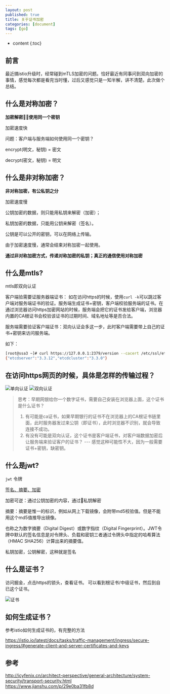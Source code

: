 ```yaml
---
layout: post
published: true
title: 关于证书加密
categories: [document]
tags: [go]
---
```

* content
{:toc}

## 前言

最近搞istio升级时，经常碰到mTLS加密的问题。恰好最近有同事问到双向加密的事情，感觉每次都是看完当时懂，过后又感觉只是一知半解，讲不清楚。此次做个总结。

## 什么是对称加密？

**加密解密使用同一个密钥**

加密速度快

问题：客户端与服务端如何使用同一个密钥？

encrypt(明文，秘钥) = 密文

decrypt(密文，秘钥) = 明文

## 什么是非对称加密？

**非对称加密，有公私钥之分**

加密速度慢

公钥加密的数据，则只能用私钥来解密（加密）；

私钥加密的数据，只能用公钥来解密（签名）。

公钥是可以公开的密钥，可以在网络上传输。

由于加密速度慢，通常会结束对称加密一起使用。

**通过非对称加密方式，传递对称加密的私钥；真正的通信使用对称加密**

## 什么是mtls?

mtls即双向认证  

客户端验需要证服务器端证书： 如在访问https的时候，使用`curl -k`可以跳过客户端对服务端证书的验证。服务端生成证书+密钥，客户端校验服务端的证书。在通过浏览器访问https加密网站的时候，服务端会把它的证书发给客户端，浏览器内置的CA根证书会校验该证书的过期时间、域名地址等是否合法。

服务端需要验证客户端证书：双向认证会多这一步，此时客户端需要带上自己的证书+密钥来访问服务端。

如下：

```bash
[root@ssa3 ~]# curl https://127.0.0.1:2379/version --cacert /etc/ssl/etcd/ssl/ca.pem --cert /etc/ssl/etcd/ssl/admin-ssa3.pem   --key /etc/ssl/etcd/ssl/admin-ssa3-key.pem
{"etcdserver":"3.3.12","etcdcluster":"3.3.0"}
```

## 在访问https网页的时候，具体是怎样的传输过程？

![单向认证](/images/单向加密.jpg)
![双向认证](/images/双向加密.jpg)

> 思考：早期网银给你一个数字证书，需要自己安装在浏览器上面，这个证书是什么证书？
> 1. 有可能是ca证书，如果早期银行的证书不在浏览器上的CA根证书链里面，此时服务器发过来公钥（即证书），此时浏览器不识别，就会导致连接不成功。
> 2. 有没有可能是双向认证，这个证书是客户端证书，对客户端数据加密后让服务端来验证客户的证书？  ---  感觉这种可能性不大，因为一般需要证书+密钥，缺密钥。

## 什么是jwt?

`jwt` 令牌

[签名、摘要、加密](http://icyfenix.cn/architect-perspective/general-architecture/system-security/transport-security.html#%E6%91%98%E8%A6%81%E3%80%81%E5%8A%A0%E5%AF%86%E4%B8%8E%E7%AD%BE%E5%90%8D)

加密可逆：通过公钥加密的内容，通过私钥解密

摘要：摘要是惟一的标识，例如从网上下载镜像，会附带md5校验值。但是不能用这个md5值推导出镜像。

也称之为数字摘要（Digital Digest）或数字指纹（Digital Fingerprint）。JWT令牌中默认的签名信息是对令牌头、负载和密钥三者通过令牌头中指定的哈希算法（HMAC SHA256）计算出来的摘要值。

私钥加密，公钥解密，这种就是签名

## 什么是证书？

访问掘金，点击https的锁头，查看证书。
可以看到根证书/中级证书，然后到自已这个证书。

![证书](/styles/images/证书.jpg)

## 如何生成证书？

参考istio如何生成证书的，有完整的方法

<https://istio.io/latest/docs/tasks/traffic-management/ingress/secure-ingress/#generate-client-and-server-certificates-and-keys>

## 参考

<http://icyfenix.cn/architect-perspective/general-architecture/system-security/transport-security.html>  
<https://www.jianshu.com/p/29e0ba31fb8d>
